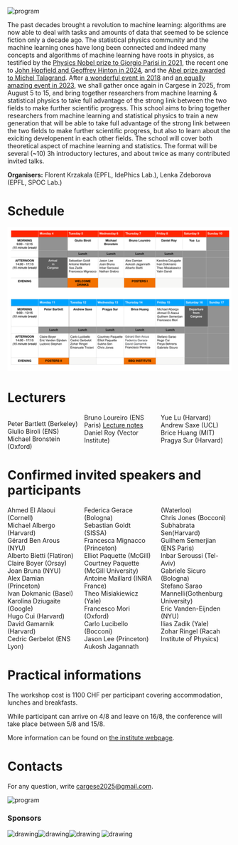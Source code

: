 ![program](Cargese2025.jpg)

The past decades brought a revolution to machine learning: algorithms are now able to deal with tasks and amounts of data that seemed to be science fiction only a decade ago. The statistical physics community and the machine learning ones have long been connected and indeed many concepts and algorithms of machine learning have roots in physics, as testified by the [Physics Nobel prize to Giorgio Parisi in 2021](https://www.nobelprize.org/prizes/physics/2021/parisi/facts/), the recent one to [John Hopfield and Geoffrey Hinton in 2024](https://www.nobelprize.org/prizes/physics/2024/press-release/), and the [Abel prize awarded to Michel Talagrand](https://abelprize.no/article/2024/michel-talagrand-awarded-2024-abel-prize). After [a wonderful event in 2018](https://krzakala.github.io/cargese.io/) and  [an equally amazing event in 2023](https://cargese2023.github.io/), we shall gather once again in Cargese in 2025, from August 5 to 15, and bring together researchers from machine learning & statistical physics to take full advantage of the strong link between the two fields to make further scientific progress. This school aims to bring together researchers from machine learning and statistical physics to train a new generation that will be able to take full advantage of the strong link between the two fields to make further scientific progress, but also to learn about the exiciting developenent in each other fields. The school will cover both theoretical aspect of machine learning and statistics. The format will be several (~10) 3h introductory lectures, and about twice as many contributed invited talks.

__Organisers:__  Florent Krzakala (EPFL, IdePhics Lab.), Lenka Zdeborova (EPFL, SPOC Lab.) 

# Schedule

![program](Program2025.jpeg.png)

# Lecturers

<div style="column-count: 3;">

Peter Bartlett (Berkeley)<br>
Giulio Biroli (ENS)<br>
Michael Bronstein (Oxford)<br>
Bruno Loureiro (ENS Paris) [Lecture notes](https://brloureiro.github.io/assets/pdf/cargese2025.pdf)<br>
Daniel Roy (Vector Institute)<br>
Yue Lu (Harvard)<br>
Andrew Saxe (UCL)<br>
Brice Huang (MIT) <br>
Pragya Sur (Harvard) <br>
</div>

# Confirmed invited speakers and participants

<div style="column-count: 3;">
Ahmed El Alaoui (Cornell) <br>
Michael Albergo (Harvard)<br>
Gérard Ben Arous (NYU)<br>
Alberto Bietti (Flatiron) <br>
Claire Boyer (Orsay) <br>
Joan Bruna (NYU) <br>
Alex Damian (Princeton)<br>
Ivan Dokmanic (Basel)<br>
Karolina Dziugaite (Google)<br>
Hugo Cui (Harvard) <br>
David Gamarnik (Harvard) <br>
Cedric Gerbelot (ENS Lyon) <br>
Federica Gerace (Bologna)<br>
Sebastian Goldt (SISSA) <br>
Francesca Mignacco (Princeton)<br>
Elliot Paquette (McGill) <br>
Courtney Paquette (McGill University)<br>
Antoine Maillard (INRIA France) <br>
Theo Misiakiewicz (Yale) <br>
Francesco Mori (Oxford) <br>
Carlo Lucibello (Bocconi) <br>
Jason Lee (Princeton)<br>
Aukosh Jagannath (Waterloo)<br>
Chris Jones (Bocconi) <br>
Subhabrata Sen(Harvard) <br>
Guilhem Semerjian (ENS Paris) <br>
Inbar Seroussi (Tel-Aviv)<br>
Gabriele Sicuro (Bologna) <br>
Stefano Sarao Mannelli(Gothenburg University)<br>
Eric Vanden-Eijnden (NYU)<br>
Ilias Zadik (Yale) <br>
Zohar Ringel (Racah Institute of Physics)<br>
</div>


# Practical informations

The workshop cost is 1100 CHF per participant covering accommodation, lunches and breakfasts. 

While participant can arrive on 4/8 and leave on 16/8, the conference will take place between 5/8 and 15/8.

More information can be found on [the institute webpage](https://iesc.universita.corsica/?lang=en).

<!--- The poster of the event can be downloaded [here](Affiche-Krzakala-2023.pdf) -->

# Contacts

For any question, write [cargese2025@gmail.com](mailto:cargese2025@gmail.com).


<!-- # Organization Committee:
Florent Krzakala (EPFL, IdePhics Lab.), Lenka Zdeborova (EPFL, SPOC Lab.)
           -->
<!-- <a href="https://twitter.com/intent/tweet?button_hashtag=cargese2025&ref_src=twsrc%5Etfw" class="twitter-hashtag-button" data-show-count="false">Tweet #cargese2023</a><script async src="https://platform.twitter.com/widgets.js" charset="utf-8"></script> -->


![program](cargese.jpg)


### Sponsors

<img src="https://leshouches2022.github.io/img/logo_CFM.jpg" alt="drawing" width="200"/><img src="https://www.myscience.ch/var/myscience/image/logo/snf_banner_fr.svg" alt="drawing" width="200"/><img src="https://upload.wikimedia.org/wikipedia/commons/f/f4/Logo_EPFL.svg" alt="drawing" width="150"/>
<img src="https://www.cnrs.fr/themes/custom/cnrs/logo.svg" alt="drawing" width="75"/>

